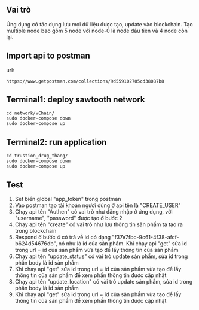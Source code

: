 ## Vai trò 
Ứng dụng có tác dụng lưu mọi dữ liệu được tạo, update vào blockchain. 
Tạo multiple node bao gồm 5 node với node-0 là node đầu tiên và 4 node còn lại.

## Import api to postman

url:
```
https://www.getpostman.com/collections/9d559102705cd38087b8
```  
## Terminal1: deploy sawtooth network

```
cd network/vChain/
sudo docker-compose down
sudo docker-compose up
```


## Terminal2: run application

```
cd trustion_drug_thang/
sudo docker-compose down
sudo docker-compose up
```

## Test 
1. Set biến global "app_token" trong postman 
2. Vào postman tạo tài khoản người dùng ở api tên là "CREATE_USER"
3. Chạy api tên "Authen" có vai trò như đăng nhập ở ứng dụng, với "username", "password" được tạo ở bước 2
4. Chạy api tên "create" có vai trò như lưu thông tin sản phẩm ta tạo ra trong blockchain 
5. Respond ở bước 4 có trả về id có dạng "f37e7fbc-9c61-4f38-afcf-b624d54676db", nó như là id của sản phẩm. Khi chạy api "get" sửa id trong url = id của sản phẩm vừa tạo để lấy thông tin của sản phẩm 
6. Chạy api tên "update_status" có vài trò update sản phẩm, sửa id trong phần body là id sản phẩm 
7. Khi chạy api "get" sửa id trong url = id của sản phẩm vừa tạo để lấy thông tin của sản phẩm để xem phần thông tin được cập nhật 
8. Chạy api tên "update_location" có vài trò update sản phẩm, sửa id trong phần body là id sản phẩm
9. Khi chạy api "get" sửa id trong url = id của sản phẩm vừa tạo để lấy thông tin của sản phẩm để xem phần thông tin được cập nhật 

